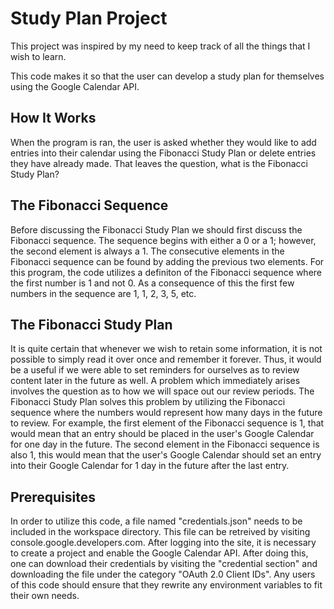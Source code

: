 # Study Plan Project

This project was inspired by my need to keep track of all the things that I wish to learn. 

This code makes it so that the user can develop a study plan for themselves using the Google Calendar API. 

## How It Works

When the program is ran, the user is asked whether they would like to add entries into their calendar using the Fibonacci Study Plan or delete entries they have already made. That leaves the question, what is the Fibonacci Study Plan?

## The Fibonacci Sequence

Before discussing the Fibonacci Study Plan we should first discuss the Fibonacci sequence. The sequence begins with either a 0 or a 1; however, the second element is always a 1. The consecutive elements in the Fibonacci sequence can be found by adding the previous two elements. For this program, the code utilizes a definiton of the Fibonacci sequence where the first number is 1 and not 0. As a consequence of this the first few numbers in the sequence are 1, 1, 2, 3, 5, etc.  

## The Fibonacci Study Plan

It is quite certain that whenever we wish to retain some information, it is not possible to simply read it over once and remember it forever. Thus, it would be a useful if we were able to set reminders for ourselves as to review content later in the future as well. A problem which immediately arises involves the question as to how we will space out our review periods. The Fibonacci Study Plan solves this problem by utilizing the Fibonacci sequence where the numbers would represent how many days in the future to review. For example, the first element of the Fibonacci sequence is 1, that would mean that an entry should be placed in the user's Google Calendar for one day in the future. The second element in the Fibonacci sequence is also 1, this would mean that the user's Google Calendar should set an entry into their Google Calendar for 1 day in the future after the last entry. 

## Prerequisites

In order to utilize this code, a file named "credentials.json" needs to be included in the workspace directory. This file can be retreived by visiting console.google.developers.com. After logging into the site, it is necessary to create a project and enable the Google Calendar API. After doing this, one can download their credentials by visiting the "credential section" and downloading the file under the category "OAuth 2.0 Client IDs". Any users of this code should ensure that they rewrite any environment variables to fit their own needs. 